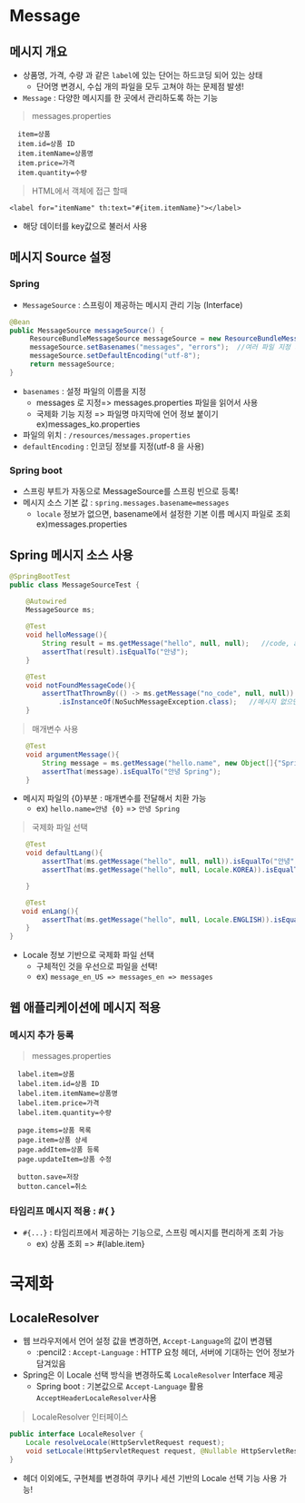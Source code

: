 # Message

## 메시지 개요
+ 상품명, 가격, 수량 과 같은 `label`에 있는 단어는 하드코딩 되어 있는 상태
   + 단어명 변경시, 수십 개의 파일을 모두 고쳐야 하는 문제점 발생!
+ `Message` : 다양한 메시지를 한 곳에서 관리하도록 하는 기능

> messages.properties
```
  item=상품
  item.id=상품 ID
  item.itemName=상품명
  item.price=가격
  item.quantity=수량
```
> HTML에서 객체에 접근 할때
```
<label for="itemName" th:text="#{item.itemName}"></label>
```
 + 해당 데이터를 key값으로 불러서 사용

## 메시지 Source 설정

### Spring
 + `MessageSource` : 스프링이 제공하는 메시지 관리 기능 (Interface)

```java
@Bean
public MessageSource messageSource() {
     ResourceBundleMessageSource messageSource = new ResourceBundleMessageSource();  //인터페이스 구현 객체 사용
     messageSource.setBasenames("messages", "errors");  //여러 파일 지정 가능
     messageSource.setDefaultEncoding("utf-8");
     return messageSource;
}
```
 + `basenames` : 설정 파일의 이름을 지정
   + messages 로 지정=> messages.properties 파일을 읽어서 사용
   + 국제화 기능 지정 => 파일명 마지막에 언어 정보 붙이기 ex)messages_ko.properties
 + 파일의 위치 : `/resources/messages.properties` 
 + `defaultEncoding` : 인코딩 정보를 지정(utf-8 을 사용)

### Spring boot
 + 스프링 부트가 자동으로 MessageSource를 스프링 빈으로 등록!
 + 메시지 소스 기본 값 : `spring.messages.basename=messages`
   + `locale` 정보가 없으면, basename에서 설정한 기본 이름 메시지 파일로 조회  ex)messages.properties
   
## Spring 메시지 소스 사용

```java
@SpringBootTest
public class MessageSourceTest {

    @Autowired
    MessageSource ms;  
    
    @Test
    void helloMessage(){
        String result = ms.getMessage("hello", null, null);   //code, args, locale 파라미터
        assertThat(result).isEqualTo("안녕");
    }

    @Test
    void notFoundMessageCode(){
        assertThatThrownBy(() -> ms.getMessage("no_code", null, null))
            .isInstanceOf(NoSuchMessageException.class);   //메시지 없으면 NoSuchMessageException발생
    }
```
> 매개변수 사용
```java
    @Test
    void argumentMessage(){
        String message = ms.getMessage("hello.name", new Object[]{"Spring"}, null);  //인자는 Object 배열로 전달
        assertThat(message).isEqualTo("안녕 Spring");
    }
```
 + 메시지 파일의 {0}부분 : 매개변수를 전달해서 치환 가능
   + ex) `hello.name=안녕 {0}` => `안녕 Spring`
 
> 국제화 파일 선택
```java
    @Test
    void defaultLang(){
        assertThat(ms.getMessage("hello", null, null)).isEqualTo("안녕");  //messages 사용
        assertThat(ms.getMessage("hello", null, Locale.KOREA)).isEqualTo("안녕");  //messages 사용

    }

    @Test
   void enLang(){
        assertThat(ms.getMessage("hello", null, Locale.ENGLISH)).isEqualTo("hello"); //messages_en 사용
    }
}
```
 + Locale 정보 기반으로 국제화 파일 선택 
   + 구체적인 것을 우선으로 파일을 선택!
   + ex) `message_en_US => messages_en => messages`
  
## 웹 애플리케이션에 메시지 적용

### 메시지 추가 등록

> messages.properties
```
  label.item=상품
  label.item.id=상품 ID
  label.item.itemName=상품명
  label.item.price=가격
  label.item.quantity=수량

  page.items=상품 목록
  page.item=상품 상세
  page.addItem=상품 등록
  page.updateItem=상품 수정

  button.save=저장
  button.cancel=취소
```

### 타임리프 메시지 적용 : #{ }
 + `#{...}` : 타임리프에서 제공하는 기능으로, 스프링 메시지를 편리하게 조회 가능
   + ex) 상품 조회 => #{lable.item}

# 국제화

## LocaleResolver
 + 웹 브라우저에서 언어 설정 값을 변경하면, `Accept-Language`의 값이 변경됌
   + :pencil2 : `Accept-Language` : HTTP 요청 헤더, 서버에 기대하는 언어 정보가 담겨있음
 + Spring은 이 Locale 선택 방식을 변경하도록 `LocaleResolver` Interface 제공
   + Spring boot : 기본값으로 `Accept-Language` 활용 `AcceptHeaderLocaleResolver`사용

> LocaleResolver 인터페이스
```java
public interface LocaleResolver {
    Locale resolveLocale(HttpServletRequest request);
    void setLocale(HttpServletRequest request, @Nullable HttpServletResponse response, @Nullable Locale locale);
}
```
 + 헤더 이외에도, 구현체를 변경하여 쿠키나 세션 기반의 Locale 선택 기능 사용 가능!

 

